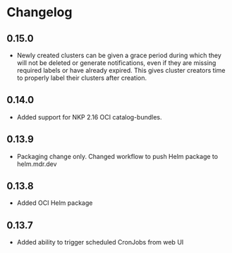# Changelog
## 0.15.0
- Newly created clusters can be given a grace period during which they will not be deleted or generate notifications, even if they are missing required labels or have already expired. This gives cluster creators time to properly label their clusters after creation.

## 0.14.0
- Added support for NKP 2.16 OCI catalog-bundles. 

## 0.13.9
- Packaging change only. Changed workflow to push Helm package to helm.mdr.dev

## 0.13.8
- Added OCI Helm package

## 0.13.7
- Added ability to trigger scheduled CronJobs from web UI

